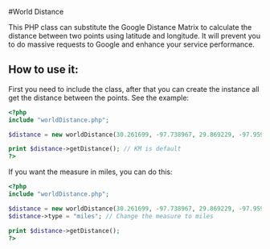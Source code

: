#World Distance

This PHP class can substitute the Google Distance Matrix to calculate the distance between two points using latitude and longitude. It will prevent you to do massive requests to Google and enhance your service performance.

## How to use it:

First you need to include the class, after that you can create the instance all get the distance between the points. See the example:

```php
<?php
include "worldDistance.php";

$distance = new worldDistance(30.261699, -97.738967, 29.869229, -97.959595);

print $distance->getDistance(); // KM is default
?>
```

If you want the measure in miles, you can do this:

```php
<?php
include "worldDistance.php";

$distance = new worldDistance(30.261699, -97.738967, 29.869229, -97.959595);
$distance->type = "miles"; // Change the measure to miles

print $distance->getDistance();
?>
```